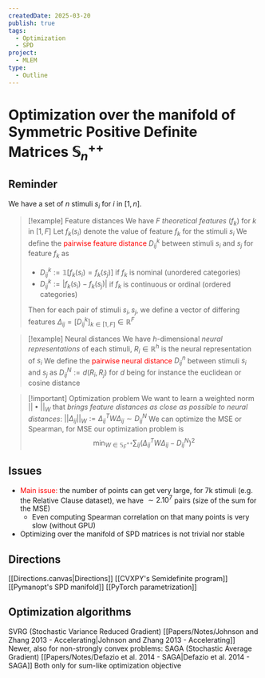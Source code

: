 ```yaml
---
createdDate: 2025-03-20
publish: true
tags:
  - Optimization
  - SPD
project:
  - MLEM
type:
  - Outline
---
```

# Optimization over the manifold of Symmetric Positive Definite Matrices $\mathbb{S}^{++}_n$

## Reminder
We have a set of $n$ stimuli $s_i$ for $i$ in $[1,n]$.

> [!example] Feature distances
> We have $F$ *theoretical features* $(f_k)$ for $k$ in $[1,F]$
> Let $f_k(s_i)$ denote the value of feature $f_k$ for the stimuli $s_i$
> We define the <font color="#ff0000">pairwise feature distance</font> $D^k_{ij}$ between stimuli $s_i$ and $s_j$ for feature $f_k$ as
> - $D^k_{ij} := \mathbb{1}[f_k(s_i) = f_k(s_j)]$ if $f_k$ is nominal (unordered categories)
> - $D^k_{ij} := |f_k(s_i) - f_k(s_j)|$ if $f_k$ is continuous or ordinal (ordered categories)
> 
> Then for each pair of stimuli $s_i, s_j$, we define a vector of differing features $\Delta_{ij} = [D^k_{ij}]_{k \in [1,F]} \in \mathbb{R}^F$

> [!example] Neural distances
> We have $h$-dimensional *neural representations* of each stimuli, $R_i \in \mathbb{R}^h$ is the neural representation of $s_i$
> We define the <font color="#ff0000">pairwise neural distance</font> $D^n_{ij}$ between stimuli $s_i$ and $s_j$ as $D^N_{ij} := d(R_i,R_j)$ for $d$ being for instance the euclidean or cosine distance

> [!important] Optimization problem
> We want to learn a weighted norm $||\bullet ||_W$ that *brings feature distances as close as possible to neural distances*: $|| \Delta_{ij} ||_W :=  \Delta_{ij}^T W \Delta_{ij} \sim D^N_{ij}$
> We can optimize the MSE or Spearman, for MSE our optimization problem is
> $$\min_{W \in \mathbb{S}_F^{++}} \sum_{ij} \left(\Delta_{ij}^T W \Delta_{ij} - D^N_{ij}\right) ^ 2$$

## Issues
- <font color="#ff0000">Main issue:</font> the number of points can get very large, for 7k stimuli (e.g. the Relative Clause dataset), we have $\sim 2.10^7$ pairs (size of the sum for the MSE)
	- Even computing Spearman correlation on that many points is very slow (without GPU)
- Optimizing over the manifold of SPD matrices is not trivial nor stable

## Directions

[[Directions.canvas|Directions]]
[[CVXPY's Semidefinite program]]
[[Pymanopt's SPD manifold]]
[[PyTorch parametrization]]
## Optimization algorithms
SVRG (Stochastic Variance Reduced Gradient) [[Papers/Notes/Johnson and Zhang 2013 - Accelerating|Johnson and Zhang 2013 - Accelerating]]
Newer, also for non-strongly convex problems: SAGA (Stochastic Average Gradient) [[Papers/Notes/Defazio et al. 2014 - SAGA|Defazio et al. 2014 - SAGA]]
Both only for sum-like optimization objective
